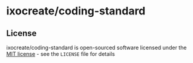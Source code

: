 # ixocreate/coding-standard


## License

ixocreate/coding-standard is open-sourced software licensed under the [MIT license](http://opensource.org/licenses/MIT) - see the `LICENSE` file for details
